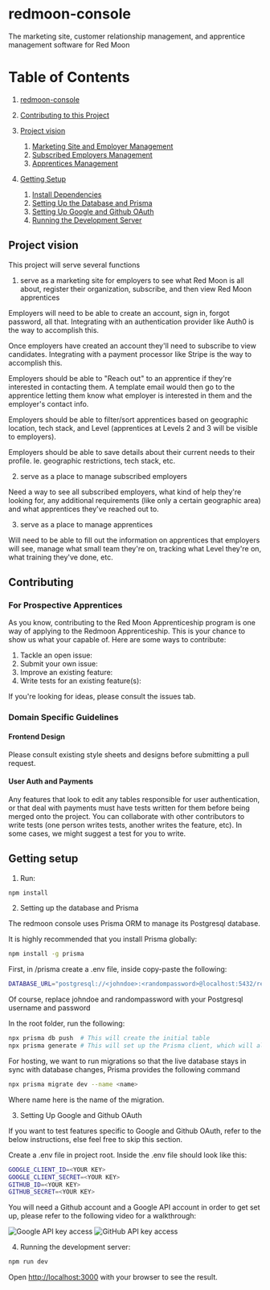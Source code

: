 # redmoon-console
The marketing site, customer relationship management, and apprentice management software for Red Moon

# Table of Contents

1. [redmoon-console](#redmoon-console)
2. [Contributing to this Project](#contributing)
3. [Project vision](#project-vision)
   1. [Marketing Site and Employer Management](#1-marketing-site-and-employer-management)
   2. [Subscribed Employers Management](#2-subscribed-employers-management)
   3. [Apprentices Management](#3-apprentices-management)

4. [Getting Setup](#getting-setup)
   1. [Install Dependencies](#1-run-npm-install)
   2. [Setting Up the Database and Prisma](#2-setting-up-the-database-and-prisma)
   3. [Setting Up Google and Github OAuth](#3-setting-up-google-and-github-oauth)
   3. [Running the Development Server](#3-running-the-development-server)


## Project vision

This project will serve several functions

1. serve as a marketing site for employers to see what Red Moon is all about, register their organization, subscribe, and then view Red Moon apprentices

Employers will need to be able to create an account, sign in, forgot password, all that. Integrating with an authentication provider like Auth0 is the way to accomplish this.

Once employers have created an account they'll need to subscribe to view candidates. Integrating with a payment processor like Stripe is the way to accomplish this.

Employers should be able to "Reach out" to an apprentice if they're interested in contacting them. A template email would then go to the apprentice letting them know what employer is interested in them and the employer's contact info.

Employers should be able to filter/sort apprentices based on geographic location, tech stack, and Level (apprentices at Levels 2 and 3 will be visible to employers).

Employers should be able to save details about their current needs to their profile. Ie. geographic restrictions, tech stack, etc.


2. serve as a place to manage subscribed employers

Need a way to see all subscribed employers, what kind of help they're looking for, any additional requirements (like only a certain geographic area) and what apprentices they've reached out to.


3. serve as a place to manage apprentices

Will need to be able to fill out the information on apprentices that employers will see, manage what small team they're on, tracking what Level they're on, what training they've done, etc.

## Contributing

### For Prospective Apprentices

As you know, contributing to the Red Moon Apprenticeship program is one way of applying to the Redmoon Apprenticeship. This is your chance to show us what your capable of. Here are some ways to contribute:

1. Tackle an open issue:
2. Submit your own issue:
3. Improve an existing feature:
4. Write tests for an existing feature(s):

If you're looking for ideas, please consult the issues tab.

### Domain Specific Guidelines

#### Frontend Design

Please consult existing style sheets and designs before submitting a pull request.

#### User Auth and Payments

Any features that look to edit any tables responsible for user authentication, or that deal with payments must have tests written for them before being merged onto the project. You can collaborate with other contributors to write tests (one person writes tests, another writes the feature, etc). In some cases, we might suggest a test for you to write.

## Getting setup

1. Run:

```bash
npm install
```

2. Setting up the database and Prisma

The redmoon console uses Prisma ORM to manage its Postgresql database. 

It is highly recommended that you install Prisma globally:

```bash
npm install -g prisma

```

First, in /prisma create a .env file, inside copy-paste the following:

```bash
DATABASE_URL="postgresql://<johndoe>:<randompassword>@localhost:5432/redmoon?schema=public"
```
Of course, replace johndoe and randompassword with your Postgresql username and password

In the root folder, run the following:

```bash
npx prisma db push  # This will create the initial table
npx prisma generate # This will set up the Prisma client, which will allow us to do basic interactions with the database.
```

For hosting, we want to run migrations so that the live database stays in sync with database changes, Prisma provides the following command

```bash
npx prisma migrate dev --name <name>
```
Where name here is the name of the migration.


3. Setting Up Google and Github OAuth

If you want to test features specific to Google and Github OAuth, refer to the below instructions, else feel free to skip this section.

Create a .env file in project root. Inside the .env file should look like this:

```bash
GOOGLE_CLIENT_ID=<YOUR KEY>
GOOGLE_CLIENT_SECRET=<YOUR KEY>
GITHUB_ID=<YOUR KEY>
GITHUB_SECRET=<YOUR KEY>

```

You will need a Github account and a Google API account in order to get set up, please refer to the following video for a walkthrough:

![Google API key access](https://youtu.be/MrzCV0och5k?si=6fKEDV-rufPRQLTz&t=114)
![GitHub API key access](https://youtu.be/MrzCV0och5k?si=hhl05aOBKbTYByMA&t=576)

4. Running the development server:

```bash
npm run dev
```

Open [http://localhost:3000](http://localhost:3000) with your browser to see the result.
